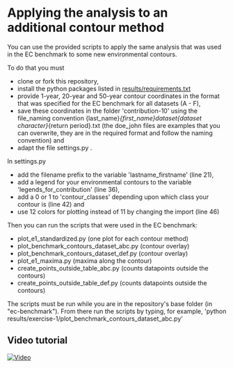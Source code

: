 # Applying the analysis to an additional contour method

You can use the provided scripts to apply the same analysis that was used in
the EC benchmark to some new environmental contours.

To do that you must
 - clone or fork this repository,
 - install the python packages listed in [results/requirements.txt](https://github.com/ec-benchmark-organizers/ec-benchmark/blob/master/results/requirements.txt)
 - provide 1-year, 20-year and 50-year contour coordinates in the format that was specified for the EC benchmark for all datasets (A - F),
 - save these coordinates in the folder 'contribution-10' using the file_naming convention {last_name}_{first_name}_dataset_{dataset character}_{return period}.txt (the doe_john files are examples that you can overwrite, they are in the required format and follow the naming convention) and
 - adapt the file settings.py .

In settings.py
 - add the filename prefix to the variable 'lastname_firstname' (line 21),
 - add a legend for your environmental contours to the variable 'legends_for_contribution' (line 36),
 - add a 0 or 1 to 'contour_classes' depending upon which class your contour is (line 42) and
 - use 12 colors for plotting instead of 11 by changing the import (line 46)

 Then you can run the scripts that were used in the EC benchmark:
  - plot_e1_standardized.py (one plot for each contour method)
  - plot_benchmark_contours_dataset_abc.py (contour overlay)
  - plot_benchmark_contours_dataset_def.py (contour overlay)
  - plot_e1_maxima.py (maxima along the contour)
  - create_points_outside_table_abc.py (counts datapoints outside the contours)
  - create_points_outside_table_def.py (counts datapoints outside the contours)
  
The scripts must be run while you are in the repository's base folder (in "ec-benchmark").
From there run the scripts by typing, for example, 'python results/exercise-1/plot_benchmark_contours_dataset_abc.py'

## Video tutorial

[![Video](http://img.youtube.com/vi/TpXXtI6KRF8/0.jpg)](http://www.youtube.com/watch?v=TpXXtI6KRF8 "Video")
